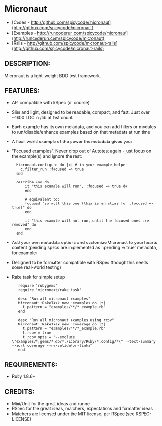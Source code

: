 # Micronaut

* [Codes - http://github.com/spicycode/micronaut](http://github.com/spicycode/micronaut)
* [Examples - http://runcoderun.com/spicycode/micronaut](http://runcoderun.com/spicycode/micronaut)
* [Rails - http://github.com/spicycode/micronaut-rails](http://github.com/spicycode/micronaut-rails)

## DESCRIPTION:

Micronaut is a light-weight BDD test framework.

## FEATURES:

* API compatible with RSpec (of course)

* Slim and light, designed to be readable, compact, and fast.  Just over ~1600 LOC in /lib at last count.

* Each example has its own metadata, and you can add filters or modules to run/disable/enhance examples based on that metadata at run time
* A Real-world example of the power the metadata gives you:

* "Focused examples".  Never drop out of Autotest again - just focus on the example(s) and ignore the rest:

		Micronaut.configure do |c| # in your example_helper
		  c.filter_run :focused => true
		end	

		describe Foo do
			it "this example will run", :focused => true do
			end
			
			# equivalent to:
			focused "so will this one (this is an alias for :focused => true)" do
			end
			
			it "this example will not run, until the focused ones are removed" do
			end
		end
		
* Add your own metadata options and customize Micronaut to your hearts content (pending specs are implemented as ':pending => true' metadata, for example)
		
* Designed to be formatter compatible with RSpec (though this needs some real-world testing)

* Rake task for simple setup

		 require 'rubygems'
		 require 'micronaut/rake_task'

		 desc "Run all micronaut examples"
		 Micronaut::RakeTask.new :examples do |t|
		   t.pattern = "examples/**/*_example.rb"
		 end

		 desc "Run all micronaut examples using rcov"
		 Micronaut::RakeTask.new :coverage do |t|
		   t.pattern = "examples/**/*_example.rb"
		   t.rcov = true
		   t.rcov_opts = "--exclude \"examples/*,gems/*,db/*,/Library/Ruby/*,config/*\" --text-summary  --sort coverage --no-validator-links" 
		 end

## REQUIREMENTS:

+ Ruby 1.8.6+

## CREDITS:

* Mini/Unit for the great ideas and runner
* RSpec for the great ideas, matchers, expectations and formatter ideas
* Matchers are licensed under the MIT license, per RSpec (see RSPEC-LICENSE)
